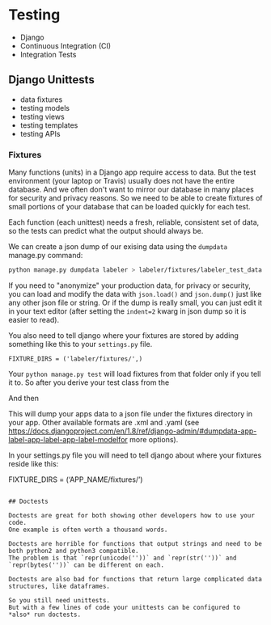# Testing

- Django
- Continuous Integration (CI)
- Integration Tests

## Django Unittests

- data fixtures
- testing models
- testing views
- testing templates
- testing APIs

### Fixtures

Many functions (units) in a Django app require access to data.
But the test environment (your laptop or Travis) usually does not have the entire database.
And we often don't want to mirror our database in many places for security and privacy reasons.
So we need to be able to create fixtures of small portions of your database that can be loaded quickly for each test.

Each function (each unittest) needs a fresh, reliable, consistent set of data, so the tests can predict what the output should always be.

We can create a json dump of our exising data using the `dumpdata` manage.py command:

```bash
python manage.py dumpdata labeler > labeler/fixtures/labeler_test_data.json
```

If you need to "anonymize" your production data, for privacy or security, you can load and modify the data with `json.load()` and `json.dump()` just like any other json file or string.
Or if the dump is really small, you can just edit it in your text editor (after setting the `indent=2` kwarg in json dump so it is easier to read).

You also need to tell django where your fixtures are stored by adding something like this to your `settings.py` file.

```
FIXTURE_DIRS = ('labeler/fixtures/',)
```

Your `python manage.py test` will load fixtures from that folder only if you tell it to.
So after you derive your test class from the  

And then

This will dump your apps data to a json file under the fixtures directory in your app. Other available formats are .xml and .yaml (see https://docs.djangoproject.com/en/1.8/ref/django-admin/#dumpdata-app-label-app-label-app-label-modelfor more options).

In your settings.py file you will need to tell django about where your fixtures reside like this:

FIXTURE_DIRS = (‘APP_NAME/fixtures/’)
```

## Doctests

Doctests are great for both showing other developers how to use your code.
One example is often worth a thousand words.

Doctests are horrible for functions that output strings and need to be both python2 and python3 compatible.
The problem is that `repr(unicode(''))` and `repr(str(''))` and `repr(bytes(''))` can be different on each.

Doctests are also bad for functions that return large complicated data structures, like dataframes.

So you still need unittests.
But with a few lines of code your unittests can be configured to *also* run doctests. 